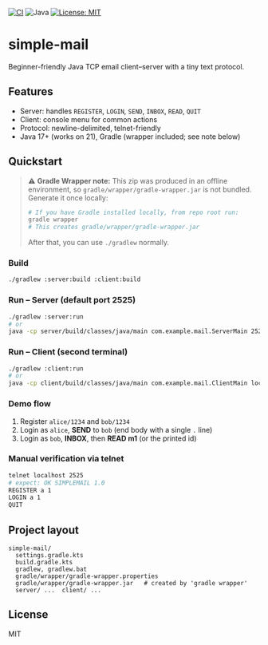 [![CI](https://github.com/ranjithguggilla/Email-Client-Server/actions/workflows/ci.yml/badge.svg)](https://github.com/ranjithguggilla/Email-Client-Server/actions)
![Java](https://img.shields.io/badge/Java-17%2B-blue)
[![License: MIT](https://img.shields.io/badge/License-MIT-green.svg)](LICENSE)

# simple-mail
Beginner-friendly Java TCP email client–server with a tiny text protocol.

## Features
- Server: handles `REGISTER`, `LOGIN`, `SEND`, `INBOX`, `READ`, `QUIT`
- Client: console menu for common actions
- Protocol: newline-delimited, telnet-friendly
- Java 17+ (works on 21), Gradle (wrapper included; see note below)

## Quickstart

> ⚠️ **Gradle Wrapper note:** This zip was produced in an offline environment, so
> `gradle/wrapper/gradle-wrapper.jar` is not bundled. Generate it once locally:
>
> ```bash
> # If you have Gradle installed locally, from repo root run:
> gradle wrapper
> # This creates gradle/wrapper/gradle-wrapper.jar
> ```
> After that, you can use `./gradlew` normally.

### Build
```bash
./gradlew :server:build :client:build
```

### Run – Server (default port 2525)
```bash
./gradlew :server:run
# or
java -cp server/build/classes/java/main com.example.mail.ServerMain 2525
```

### Run – Client (second terminal)
```bash
./gradlew :client:run
# or
java -cp client/build/classes/java/main com.example.mail.ClientMain localhost 2525
```

### Demo flow
1. Register `alice/1234` and `bob/1234`
2. Login as `alice`, **SEND** to `bob` (end body with a single `.` line)
3. Login as `bob`, **INBOX**, then **READ m1** (or the printed id)

### Manual verification via telnet
```bash
telnet localhost 2525
# expect: OK SIMPLEMAIL 1.0
REGISTER a 1
LOGIN a 1
QUIT
```

## Project layout
```
simple-mail/
  settings.gradle.kts
  build.gradle.kts
  gradlew, gradlew.bat
  gradle/wrapper/gradle-wrapper.properties
  gradle/wrapper/gradle-wrapper.jar   # created by 'gradle wrapper'
  server/ ...  client/ ...
```

## License
MIT
